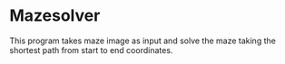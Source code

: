 # Mazesolver

This program takes maze image as input and solve the maze taking the shortest path from start to end coordinates.

